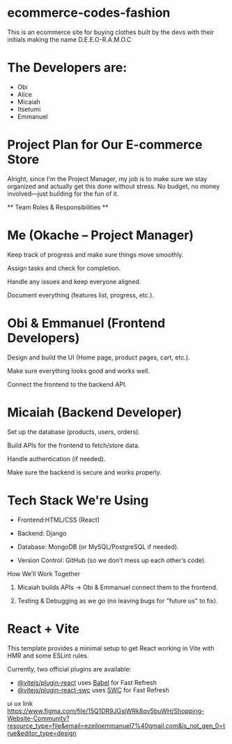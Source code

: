 # ecommerce-codes-fashion

This is an ecommerce site for buying clothes built by the devs with their initials making the name D.E.E.O-R.A.M.O.C 

# The Developers are:

- Obi
- Alice
- Micaiah
- Itsetumi
- Emmanuel

# Project Plan for Our E-commerce Store

Alright, since I'm the Project Manager, my job is to make sure we stay organized and actually get this done without stress. No budget, no money involved—just building for the fun of it.

** Team Roles & Responsibilities **

# Me (Okache – Project Manager)

Keep track of progress and make sure things move smoothly.

Assign tasks and check for completion.

Handle any issues and keep everyone aligned.

Document everything (features list, progress, etc.).


# Obi & Emmanuel (Frontend Developers)

Design and build the UI (Home page, product pages, cart, etc.).

Make sure everything looks good and works well.

Connect the frontend to the backend API.


# Micaiah (Backend Developer)

Set up the database (products, users, orders).

Build APIs for the frontend to fetch/store data.

Handle authentication (if needed).

Make sure the backend is secure and works properly.



# Tech Stack We're Using

- Frontend:HTML/CSS (React)

- Backend: Django 

- Database: MongoDB (or MySQL/PostgreSQL if needed).

- Version Control: GitHub (so we don’t mess up each other’s code).


How We’ll Work Together

1. Micaiah builds APIs → Obi & Emmanuel connect them to the frontend.


2. Testing & Debugging as we go (no leaving bugs for "future us" to fix).

# React + Vite

This template provides a minimal setup to get React working in Vite with HMR and some ESLint rules.

Currently, two official plugins are available:

- [@vitejs/plugin-react](https://github.com/vitejs/vite-plugin-react/blob/main/packages/plugin-react/README.md) uses [Babel](https://babeljs.io/) for Fast Refresh
- [@vitejs/plugin-react-swc](https://github.com/vitejs/vite-plugin-react-swc) uses [SWC](https://swc.rs/) for Fast Refresh

ui ux link
https://www.figma.com/file/15Q1DR9JGsjWRk8qv5buWH/Shopping-Website-Community?resource_type=file&email=ezeiloemmanuel7%40gmail.com&is_not_gen_0=true&editor_type=design